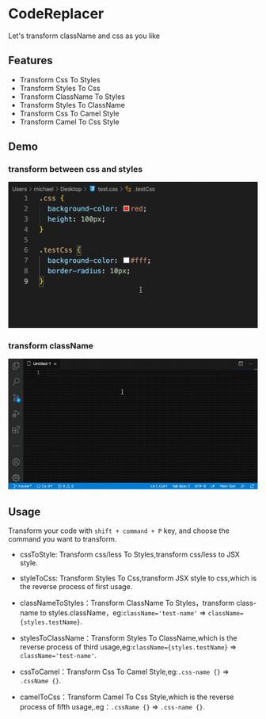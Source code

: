# CodeReplacer

Let's transform className and css as you like

## Features

- Transform Css To Styles
- Transform Styles To Css
- Transform ClassName To Styles
- Transform Styles To ClassName
- Transform Css To Camel Style
- Transform Camel To Css Style

## Demo

### transform between css and styles

![demo1](demo1.gif)

### transform className

![demo](demo.gif)

## Usage

Transform your code with `shift + command + P` key, and choose the command you want to transform.

- cssToStyle: Transform css/less To Styles,transform css/less to JSX style.

- styleToCss: Transform Styles To Css,transform JSX style to css,which is the reverse process of first usage.

- classNameToStyles：Transform ClassName To Styles，transform class-name to styles.className，eg:`className='test-name'` => `className={styles.testName}`.

- stylesToClassName：Transform Styles To ClassName,which is the reverse process of third usage,eg:`className={styles.testName}` => `className='test-name'`.

- cssToCamel：Transform Css To Camel Style,eg:`.css-name {}` => `.cssName {}`.

- camelToCss：Transform Camel To Css Style,which is the reverse process of fifth usage,.eg：`.cssName {}` => `.css-name {}`.